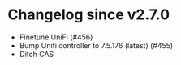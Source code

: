 # Changelog since v2.7.0
- Finetune UniFi (#456) 
- Bump Unifi controller to 7.5.176 (latest) (#455) 
- Ditch CAS 
